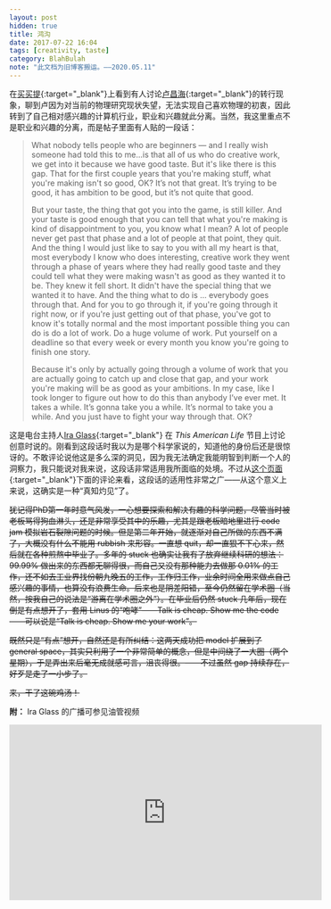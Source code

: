 ```yaml
---
layout: post
hidden: true
title: 鸿沟
date: 2017-07-22 16:04
tags: [creativity, taste]
category: BlahBulah
note: "此文档为旧博客搬运。——2020.05.11"
---
```


在[买买提](http://www.mitbbs.com/article_t1/Mathematics/31210411_0_2.html){:target="_blank"}上看到有人讨论[卢昌海](http://www.changhai.org/){:target="_blank"}的转行现象，聊到卢因为对当前的物理研究现状失望，无法实现自己喜欢物理的初衷，因此转到了自己相对感兴趣的计算机行业，职业和兴趣就此分离。当然，我这里重点不是职业和兴趣的分离，而是帖子里面有人贴的一段话：

> What nobody tells people who are beginners — and I really wish someone  had told this to me...is that all of us who do creative work, we get  into it because we have good taste. But it's like there is this gap. That for the  first couple years that you're making stuff, what you're making isn't so good, OK?  It’s not that great. It’s  trying to be good, it has ambition to be good, but it’s not quite that good.
>
> But your taste, the thing that got you into the game, is still killer. And your taste is good enough that you can tell that what you're making is kind of disappointment to you, you know what I mean? A lot of people never get past that phase and a lot of people at that point,  they quit. And the thing I would just like to say to you with all my heart is that, most everybody I know who does interesting, creative work they went  through a phase of years where they had really good taste and they could tell what they were making wasn't as good as they wanted it to be. They knew it fell short. It didn't have the special thing that we wanted it to have. And the thing what to do is ... everybody goes through that.  And for you to go through it, if you're going through it right now, or if you're just getting out of that phase, you've got to know it's totally normal and the most important possible thing you can do is do a lot of work. Do a huge volume of work. Put  yourself on a deadline so that every week or every month you know you're going to finish one story.
>
> Because it's only by actually going through a volume of work that you are actually going to catch up and close that gap,  and your work you're making will be as good as your ambitions. In my case, like I took longer to  figure out how to do this than anybody I’ve ever met. It takes a while. It’s gonna take you a while. It’s normal to take you a while. And you just have to fight your way  through that. OK? 

这是电台主持人[Ira Glass](https://en.wikipedia.org/wiki/Ira_Glass){:target="_blank"} 在 *This American Life* 节目上讨论创意时说的。刚看到这段话时我以为是哪个科学家说的，知道他的身份后还是很惊讶的。不敢评论说他这是多么深的洞见，因为我无法确定我能明智到判断一个人的洞察力，我只能说对我来说，这段话非常适用我所面临的处境。不过从[这个页面](http://writerunderground.com/2011/04/28/ira-glass-on-creativity-or-the-gap-between-our-taste-and-our-work/){:target="_blank"}下面的评论来看，这段话的适用性非常之广——从这个意义上来说，这确实是一种“真知灼见”了。

~~犹记得PhD第一年时意气风发，一心想要探索和解决有趣的科学问题，尽管当时被老板骂得狗血淋头，还是非常享受其中的乐趣，尤其是跟老板暗地里进行 code jam 模拟岩石裂隙问题的时候。但是第二年开始，就逐渐对自己所做的东西不满了，大概没有什么不能用 rubbish 来形容。一直想 quit，却一直狠不下心来，然后就在各种煎熬中毕业了。多年的 stuck 也确实让我有了放弃继续科研的想法：99.99% 做出来的东西都无聊得很，而自己又没有那种能力去做那 0.01% 的工作，还不如去工业界找份朝九晚五的工作，工作归工作，业余时间全用来做点自己感兴趣的事情，也算没有浪费生命。后来也是阴差阳错，至今仍然留在学术圈（当然，按我自己的说法是“游离在学术圈之外”）。在毕业后仍然 stuck 几年后，现在倒是有点想开了，套用 Linus 的“咆哮”——Talk is cheap. Show me the code——可以说是“Talk is cheap. Show me your work”。~~

~~既然只是“有点”想开，自然还是有所纠结：这两天成功把 model 扩展到了 general space，其实只利用了一个非常简单的概念，但是中间绕了一大圈（两个星期），于是弄出来后毫无成就感可言，沮丧得很。——不过虽然 gap 持续存在，好歹是走了一小步了。~~

~~来，干了这碗鸡汤！~~

**附：** Ira Glass 的广播可参见油管视频

<iframe width="560" height="315" src="https://www.youtube.com/embed/PbC4gqZGPSY" frameborder="0" allowfullscreen></iframe>